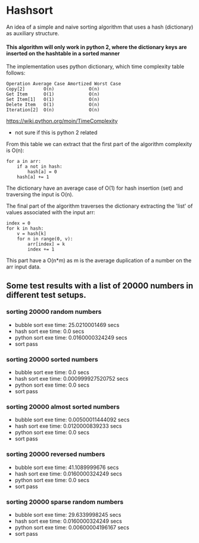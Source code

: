 # Hashsort
An idea of a simple and naive sorting algorithm that uses a hash (dictionary) as auxiliary structure.

#### This algorithm will only work in python 2, where the dictionary keys are inserted on the hashtable in a sorted manner

The implementation uses python dictionary, which time complexity table follows:
```
Operation Average Case Amortized Worst Case
Copy[2]       O(n)             O(n)
Get Item      O(1)             O(n)
Set Item[1]   O(1)             O(n)
Delete Item   O(1)             O(n)
Iteration[2]  O(n)             O(n)
```
https://wiki.python.org/moin/TimeComplexity
* not sure if this is python 2 related

From this table we can extract that the first part of the algorithm complexity is O(n):
```
for a in arr:
    if a not in hash:
        hash[a] = 0
    hash[a] += 1
```

The dictionary have an average case of O(1) for hash insertion (set) and traversing the input is O(n).


The final part of the algorithm traverses the dictionary extracting the 'list' of values associated with the input arr:

```
index = 0
for k in hash:
    v = hash[k]
    for n in range(0, v):
        arr[index] = k
        index += 1
```

This part have a O(n*m) as m is the average duplication of a number on the arr input data.

## Some test results with a list of 20000 numbers in different test setups. 

### sorting 20000 random numbers
* bubble sort exe time: 25.0210001469 secs
* hash sort exe time: 0.0 secs
* python sort exe time: 0.0160000324249 secs
* sort pass
### sorting 20000 sorted numbers
* bubble sort exe time: 0.0 secs
* hash sort exe time: 0.000999927520752 secs
* python sort exe time: 0.0 secs
* sort pass
### sorting 20000 almost sorted numbers
* bubble sort exe time: 0.00500011444092 secs
* hash sort exe time: 0.0120000839233 secs
* python sort exe time: 0.0 secs
* sort pass
### sorting 20000 reversed numbers
* bubble sort exe time: 41.1089999676 secs
* hash sort exe time: 0.0160000324249 secs
* python sort exe time: 0.0 secs
* sort pass
### sorting 20000 sparse random numbers
* bubble sort exe time: 29.6339998245 secs
* hash sort exe time: 0.0160000324249 secs
* python sort exe time: 0.00600004196167 secs
* sort pass

